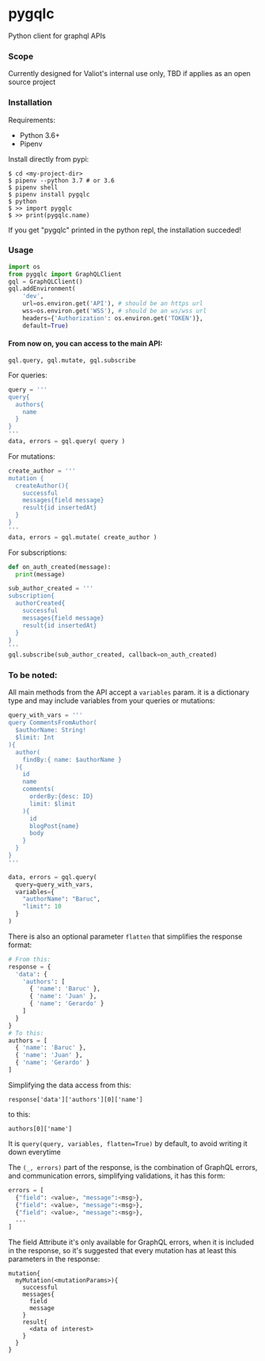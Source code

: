 # pygqlc
Python client for graphql APIs

### Scope
Currently designed for Valiot's internal use only, TBD if applies as an open source project

### Installation
Requirements:
- Python 3.6+
- Pipenv

Install directly from pypi:

```
$ cd <my-project-dir>
$ pipenv --python 3.7 # or 3.6
$ pipenv shell
$ pipenv install pygqlc
$ python
$ >> import pygqlc
$ >> print(pygqlc.name)
```
If you get "pygqlc" printed in the python repl, the installation succeded!

### Usage
```python
import os
from pygqlc import GraphQLClient 
gql = GraphQLClient()
gql.addEnvironment(
    'dev',
    url=os.environ.get('API'), # should be an https url
    wss=os.environ.get('WSS'), # should be an ws/wss url
    headers={'Authorization': os.environ.get('TOKEN')},
    default=True)
```
#### From now on, you can access to the main API:
`gql.query, gql.mutate, gql.subscribe`

For queries:
```python
query = '''
query{
  authors{
    name
  }
}
'''
data, errors = gql.query( query )
```

For mutations:
```python
create_author = '''
mutation {
  createAuthor(){
    successful
    messages{field message}
    result{id insertedAt}
  }
}
'''
data, errors = gql.mutate( create_author )
```

For subscriptions:

```python
def on_auth_created(message):
  print(message)

sub_author_created = '''
subscription{
  authorCreated{
    successful
    messages{field message}
    result{id insertedAt}
  }
}
'''
gql.subscribe(sub_author_created, callback=on_auth_created)
```

### To be noted:
All main methods from the API accept a `variables` param.
it is a dictionary type and may include variables from your queries or mutations:

```python
query_with_vars = '''
query CommentsFromAuthor(
  $authorName: String!
  $limit: Int
){
  author(
    findBy:{ name: $authorName }
  ){
    id
    name
    comments(
      orderBy:{desc: ID}
      limit: $limit
    ){
      id
      blogPost{name}
      body
    }
  }
}
'''

data, errors = gql.query(
  query=query_with_vars,
  variables={
    "authorName": "Baruc",
    "limit": 10
  }
)
```

There is also an optional parameter `flatten` that simplifies the response format:
```python
# From this:
response = {
  'data': {
    'authors': [
      { 'name': 'Baruc' },
      { 'name': 'Juan' },
      { 'name': 'Gerardo' }
    ]
  }
}
# To this:
authors = [
  { 'name': 'Baruc' },
  { 'name': 'Juan' },
  { 'name': 'Gerardo' }
]
```
Simplifying the data access from this:

`response['data']['authors'][0]['name']`

to this:

`authors[0]['name']`

It is `query(query, variables, flatten=True)` by default, to avoid writing it down everytime

The `(_, errors)` part of the response, is the combination of GraphQL errors, and communication errors, simplifying validations, it has this form:
```python
errors = [
  {"field": <value>, "message":<msg>},
  {"field": <value>, "message":<msg>},
  {"field": <value>, "message":<msg>},
  ...
]
```
The field Attribute it's only available for GraphQL errors, when it is included in the response, so it's suggested that every mutation has at least this parameters in the response:
```
mutation{
  myMutation(<mutationParams>){
    successful
    messages{
      field
      message
    }
    result{
      <data of interest>
    }
  }
}
```
